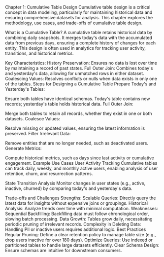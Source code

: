 Chapter 1: Cumulative Table Design
Cumulative table design is a critical concept in data modeling, particularly for maintaining historical data and ensuring comprehensive datasets for analysis. This chapter explores the methodology, use cases, and trade-offs of cumulative table design.

What is a Cumulative Table?
A cumulative table retains historical data by combining daily snapshots. It merges today's data with the accumulated data from previous days, ensuring a complete history of changes for each entity. This design is often used in analytics for tracking user activity, transitions, and historical metrics.

Key Characteristics:
History Preservation: Ensures no data is lost over time by maintaining a record of past states.
Full Outer Join: Combines today's and yesterday's data, allowing for unmatched rows in either dataset.
Coalescing Values: Resolves conflicts or nulls when data exists in only one of the tables.
Steps for Designing a Cumulative Table
Prepare Today's and Yesterday's Tables:

Ensure both tables have identical schemas.
Today's table contains new records; yesterday's table holds historical data.
Full Outer Join:

Merge both tables to retain all records, whether they exist in one or both datasets.
Coalesce Values:

Resolve missing or updated values, ensuring the latest information is preserved.
Filter Irrelevant Data:

Remove entities that are no longer needed, such as deactivated users.
Generate Metrics:

Compute historical metrics, such as days since last activity or cumulative engagement.
Example Use Cases
User Activity Tracking
Cumulative tables can track daily, weekly, and monthly active users, enabling analysis of user retention, churn, and resurrection patterns.

State Transition Analysis
Monitor changes in user states (e.g., active, inactive, churned) by comparing today's and yesterday's data.

Trade-offs and Challenges
Strengths:
Scalable Queries: Directly query the latest data for insights without expensive joins or groupings.
Historical Analysis: Analyze trends over time with minimal computation.
Weaknesses:
Sequential Backfilling: Backfilling data must follow chronological order, slowing batch processing.
Data Growth: Tables grow daily, necessitating periodic pruning of irrelevant records.
Complexity in Deleting Data: Handling PII or inactive users requires additional logic.
Best Practices
Regular Pruning: Define a clear retention policy to manage table size (e.g., drop users inactive for over 180 days).
Optimize Queries: Use indexed or partitioned tables to handle large datasets efficiently.
Clear Schema Design: Ensure schemas are intuitive for downstream consumers.